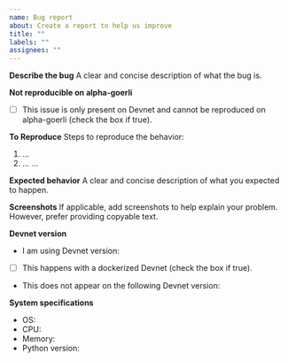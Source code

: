 ```yaml
---
name: Bug report
about: Create a report to help us improve
title: ""
labels: ""
assignees: ""
---
```


**Describe the bug**
A clear and concise description of what the bug is.

**Not reproducible on alpha-goerli**

- [ ] This issue is only present on Devnet and cannot be reproduced on alpha-goerli (check the box if true).

**To Reproduce**
Steps to reproduce the behavior:

1. ...
2. ...
   ...

**Expected behavior**
A clear and concise description of what you expected to happen.

**Screenshots**
If applicable, add screenshots to help explain your problem. However, prefer providing copyable text.

**Devnet version**

- I am using Devnet version:
- [ ] This happens with a dockerized Devnet (check the box if true).
- This does not appear on the following Devnet version:

**System specifications**

- OS:
- CPU:
- Memory:
- Python version:
